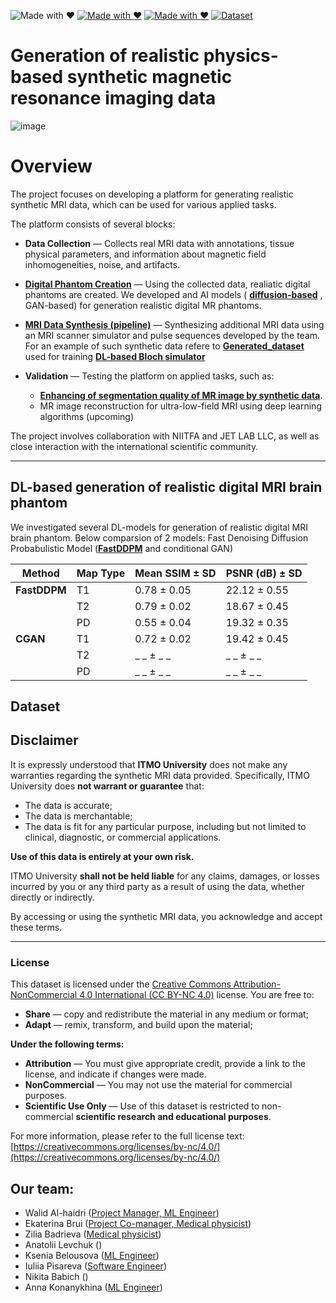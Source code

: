 ![Made with ❤️](https://img.shields.io/badge/AI%20-%E2%9D%A4-golden)
[![Made with ❤️](https://img.shields.io/badge/ITMO%20-%E2%9D%A4-red)](https://itmo.ru/)
[![Made with ❤️](https://img.shields.io/badge/Our%20group%20-%E2%9D%A4-blue)](https://physics.itmo.ru/en/research-group/5202)
[![Dataset](https://img.shields.io/badge/Data-Available-brightgreen.svg)](https://drive.google.com/file/d/1cIJ-pzP3Sd16GqXRqOqlJ0tyiZ0slTiW/view?usp=sharing)


# Generation of realistic physics-based synthetic magnetic resonance imaging data

![image](https://github.com/user-attachments/assets/84871bd0-548e-4f7b-8ee6-e6345b08c95b)

# Overview

The project focuses on developing a platform for generating realistic synthetic MRI data, which can be used for various applied tasks. 

The platform consists of several blocks: 

- **Data Collection** — Collects real MRI data with annotations, tissue physical parameters, and information about magnetic field inhomogeneities, noise, and artifacts.
  
- **[Digital Phantom Creation](https://github.com/MRI-algorithms-and-methods/Scientific-research-in-the-field-of-artificial-intelligence/tree/main/MRI_phantom)** — Using the collected data, realiatic digital phantoms are created. We developed  and AI models ( **[diffusion-based](https://github.com/MRI-algorithms-and-methods/Scientific-research-in-the-field-of-artificial-intelligence/tree/main/Fast-DDPM_for_phantoms)**  , GAN-based) for generation realistic digital MR phantoms.
  
- **[MRI Data Synthesis (pipeline)](https://github.com/MRI-algorithms-and-methods/Scientific-research-in-the-field-of-artificial-intelligence/tree/main/pipeline)** — Synthesizing additional MRI data using an MRI scanner simulator and pulse sequences developed by the team. For  an example of such synthetic data refere to **[Generated_dataset](https://github.com/MRI-algorithms-and-methods/Scientific-research-in-the-field-of-artificial-intelligence/tree/main/Generated_dataset)** used for training **[DL-based  Bloch simulator](https://github.com/MRI-algorithms-and-methods/Scientific-research-in-the-field-of-artificial-intelligence/tree/main/DL-based_Bloch_simulator)**
  
- **Validation** — Testing the platform on applied tasks, such as:
    - **[Enhancing of segmentation quality of  MR image by synthetic data](https://github.com/MRI-algorithms-and-methods/Scientific-research-in-the-field-of-artificial-intelligence/tree/main/brain_segmentation_lib)**.
    -  MR image reconstruction for ultra-low-field MRI using deep learning algorithms (upcoming)

The project involves collaboration with NIITFA and JET LAB LLC, as well as close interaction with the international scientific community.

-----


## DL-based generation of realistic digital MRI brain phantom 
We investigated several DL-models for generation of realistic digital MRI brain phantom. Below comparsion of 2 models:
Fast Denoising Diffusion Probabulistic Model (**[FastDDPM](https://github.com/MRI-algorithms-and-methods/Scientific-research-in-the-field-of-artificial-intelligence/tree/main/Fast-DDPM_for_phantoms)** and conditional GAN)

| Method      | Map Type | Mean SSIM ± SD       | PSNR (dB) ± SD          |
|-------------|----------|-----------------------|------------------------|
| **FastDDPM**| T1       | 0.78 ± 0.05           | 22.12 ± 0.55           |
|             | T2       | 0.79 ± 0.02           | 18.67 ± 0.45           |
|             | PD       | 0.55 ± 0.04           | 19.32 ± 0.35           |
|   **CGAN**  | T1       | 0.72 ± 0.02           | 19.42 ± 0.45           |
|             | T2       | _ _ ±  _ _            | _ _ ±  _ _             |
|             | PD       | _ _ ±  _ _            | _ _ ±  _ _             |

## Dataset

## Disclaimer

It is expressly understood that **ITMO University** does not make any warranties regarding the synthetic MRI data provided. Specifically, ITMO University does **not warrant or guarantee** that:

- The data is accurate;
- The data is merchantable;
- The data is fit for any particular purpose, including but not limited to clinical, diagnostic, or commercial applications.

**Use of this data is entirely at your own risk.**

ITMO University **shall not be held liable** for any claims, damages, or losses incurred by you or any third party as a result of using the data, whether directly or indirectly.

By accessing or using the synthetic MRI data, you acknowledge and accept these terms.

---

### License

This dataset is licensed under the [Creative Commons Attribution-NonCommercial 4.0 International (CC BY-NC 4.0)](https://creativecommons.org/licenses/by-nc/4.0/) license. You are free to:

- **Share** — copy and redistribute the material in any medium or format;
- **Adapt** — remix, transform, and build upon the material;

**Under the following terms:**

- **Attribution** — You must give appropriate credit, provide a link to the license, and indicate if changes were made.
- **NonCommercial** — You may not use the material for commercial purposes.
- **Scientific Use Only** — Use of this dataset is restricted to non-commercial **scientific research and educational purposes**.

For more information, please refer to the full license text: [https://creativecommons.org/licenses/by-nc/4.0/](https://creativecommons.org/licenses/by-nc/4.0/)


## Our team:
- Walid Al-haidri ([Project Manager, ML Engineer]())
- Ekaterina Brui ([Project Co-manager, Medical physicist]())
- Zilia Badrieva ([Medical physicist](https://github.com/ZilyaB))
- Anatolii Levchuk ([](https://github.com/LeTond))
- Ksenia Belousova ([ML Engineer](https://github.com/Kseniyabel))
- Iuliia Pisareva ([Software Engineer](https://github.com/zi2p))
- Nikita Babich ([](https://github.com/spacexerq))
- Anna Konanykhina ([ML Engineer]())


